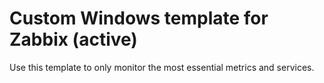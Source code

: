 # Custom Windows template for Zabbix (active)

Use this template to only monitor the most essential metrics and services.
